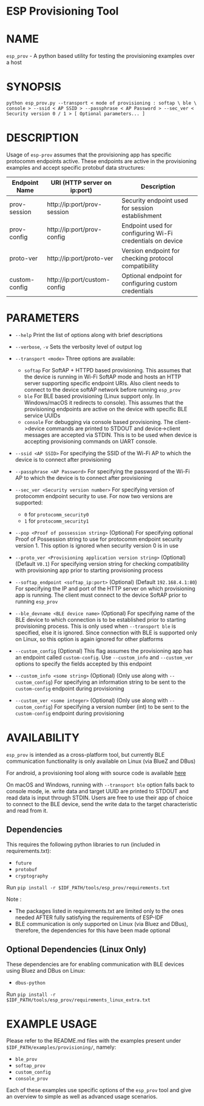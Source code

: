 # ESP Provisioning Tool

# NAME
`esp_prov` - A python based utility for testing the provisioning examples over a host

# SYNOPSIS

```
python esp_prov.py --transport < mode of provisioning : softap \ ble \ console > --ssid < AP SSID > --passphrase < AP Password > --sec_ver < Security version 0 / 1 > [ Optional parameters... ]
```

# DESCRIPTION

Usage of `esp-prov` assumes that the provisioning app has specific protocomm endpoints active. These endpoints are active in the provisioning examples and accept specific protobuf data structures:

| Endpoint Name | URI (HTTP server on ip:port) | Description                                               |
|---------------|------------------------------|-----------------------------------------------------------|
| prov-session  | http://ip:port/prov-session  | Security endpoint used for session establishment          |
| prov-config   | http://ip:port/prov-config   | Endpoint used for configuring Wi-Fi credentials on device |
| proto-ver     | http://ip:port/proto-ver     | Version endpoint for checking protocol compatibility      |
| custom-config | http://ip:port/custom-config | Optional endpoint for configuring custom credentials      |

# PARAMETERS

* `--help`
    Print the list of options along with brief descriptions

* `--verbose`, `-v`
    Sets the verbosity level of output log

* `--transport <mode>`
    Three options are available:
    * `softap`
        For SoftAP + HTTPD based provisioning. This assumes that the device is running in Wi-Fi SoftAP mode and hosts an HTTP server supporting specific endpoint URIs. Also client needs to connect to the device softAP network before running `esp_prov`
    * `ble`
        For BLE based provisioning (Linux support only. In Windows/macOS it redirects to console). This assumes that the provisioning endpoints are active on the device with specific BLE service UUIDs
    * `console`
        For debugging via console based provisioning. The client->device commands are printed to STDOUT and device->client messages are accepted via STDIN. This is to be used when device is accepting provisioning commands on UART console.

* `--ssid <AP SSID>`
    For specifying the SSID of the Wi-Fi AP to which the device is to connect after provisioning

* `--passphrase <AP Password>`
    For specifying the password of the Wi-Fi AP to which the device is to connect after provisioning

* `--sec_ver <Security version number>`
    For specifying version of protocomm endpoint security to use. For now two versions are supported:
    * `0` for `protocomm_security0`
    * `1` for `protocomm_security1`

* `--pop <Proof of possession string>` (Optional)
    For specifying optional Proof of Possession string to use for protocomm endpoint security version 1. This option is ignored when security version 0 is in use

* `--proto_ver <Provisioning application version string>` (Optional) (Default `V0.1`)
    For specifying version string for checking compatibility with provisioning app prior to starting provisioning process

* `--softap_endpoint <softap_ip:port>` (Optional) (Default `192.168.4.1:80`)
    For specifying the IP and port of the HTTP server on which provisioning app is running. The client must connect to the device SoftAP prior to running `esp_prov`

* `--ble_devname <BLE device name>` (Optional)
    For specifying name of the BLE device to which connection is to be established prior to starting provisioning process. This is only used when `--transport ble` is specified, else it is ignored. Since connection with BLE is supported only on Linux, so this option is again ignored for other platforms

* `--custom_config` (Optional)
    This flag assumes the provisioning app has an endpoint called `custom-config`. Use `--custom_info` and `--custom_ver` options to specify the fields accepted by this endpoint

* `--custom_info <some string>` (Optional) (Only use along with `--custom_config`)
    For specifying an information string to be sent to the `custom-config` endpoint during provisioning

* `--custom_ver <some integer>` (Optional) (Only use along with `--custom_config`)
    For specifying a version number (int) to be sent to the `custom-config` endpoint during provisioning

# AVAILABILITY

`esp_prov` is intended as a cross-platform tool, but currently BLE communication functionality is only available on Linux (via BlueZ and DBus)

For android, a provisioning tool along with source code is available [here](https://github.com/espressif/esp-idf-provisioning-android)

On macOS and Windows, running with `--transport ble` option falls back to console mode, ie. write data and target UUID are printed to STDOUT and read data is input through STDIN. Users are free to use their app of choice to connect to the BLE device, send the write data to the target characteristic and read from it.

## Dependencies

This requires the following python libraries to run (included in requirements.txt):
* `future`
* `protobuf`
* `cryptography`

Run `pip install -r $IDF_PATH/tools/esp_prov/requirements.txt`

Note :
* The packages listed in requirements.txt are limited only to the ones needed AFTER fully satisfying the requirements of ESP-IDF
* BLE communication is only supported on Linux (via Bluez and DBus), therefore, the dependencies for this have been made optional

## Optional Dependencies (Linux Only)

These dependencies are for enabling communication with BLE devices using Bluez and DBus on Linux:
* `dbus-python`

Run `pip install -r $IDF_PATH/tools/esp_prov/requirements_linux_extra.txt`

# EXAMPLE USAGE

Please refer to the README.md files with the examples present under `$IDF_PATH/examples/provisioning/`, namely:

* `ble_prov`
* `softap_prov`
* `custom_config`
* `console_prov`

Each of these examples use specific options of the `esp_prov` tool and give an overview to simple as well as advanced usage scenarios.
